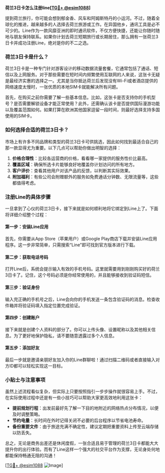 **荷兰3日卡怎么注册line[[TG💪+ @esim1088](https://t.me/s/esim1088)]**

提到荷兰旅行，你可能会想到郁金香、风车和阿姆斯特丹的小运河。不过，随着全球化的推进，越来越多的人选择去荷兰旅游或工作。在异国他乡，通讯工具是必不可少的。Line作为一款风靡亚洲的即时通讯软件，不仅方便快捷，还能让你随时随地与朋友保持联系。如果你计划去荷兰短期旅行或长期居住，那么拥有一张荷兰3日卡并成功注册Line，绝对是你的不二之选。

### 荷兰3日卡是什么？

荷兰3日卡是一种专门针对游客设计的移动数据流量套餐，它通常包括了通话、短信以及上网服务。对于那些需要在短时间内频繁使用互联网的人来说，这张卡无疑是最经济实惠的选择之一。尤其是当你抵达荷兰后发现没有Wi-Fi或者酒店提供的网络速度太慢时，一张优质的本地SIM卡就能解决所有问题。

首先，在购买之前你需要了解一些基本信息。比如，这张卡是否支持你的手机型号？是否需要解锁设备才能正常使用？此外，还需确认该卡是否提供国际漫游功能以及覆盖范围如何。如果打算在欧洲其他国家逗留一段时间，则最好选择支持多国使用的SIM卡。

### 如何选择合适的荷兰3日卡？

市场上有许多不同品牌和类型的荷兰3日卡可供挑选，因此如何找到最适合自己的那一款显得尤为重要。以下几点可以帮助你做出明智的选择：

1. **价格合理性**：比较各运营商的价格，看看哪一家提供的服务性价比最高。
2. **覆盖区域**：确保所选卡片能够良好地覆盖你计划访问的所有地方。
3. **客户评价**：查看其他用户对该产品的反馈，以判断其实际效果。
4. **附加福利**：有些公司会附赠额外的服务如免费通话分钟数、无限流量等，这些都值得考虑。

### 注册Line的具体步骤

一旦拿到了心仪的荷兰3日卡，接下来就是如何顺利地将它绑定到Line上了。下面将详细介绍整个过程：

#### 第一步：安装Line应用
首先，你需要从App Store（苹果用户）或Google Play商店下载并安装Line应用程序。这一步非常简单，只需搜索“Line”即可找到官方版本进行下载。

#### 第二步：获取电话号码
打开Line后，系统会提示输入有效的手机号码。这里就需要用到刚刚购买好的荷兰3日卡了。记住，这个号码必须是你经常使用的，并且能够接收到验证码短信。

#### 第三步：验证身份
输入完正确的手机号之后，Line会向你的手机发送一条包含验证码的消息。检查收件箱并将验证码填入指定位置完成验证。

#### 第四步：创建账户
接下来就是创建个人资料的部分了。你可以上传头像、设置昵称以及其他相关信息。为了更好地保护隐私，请不要随意透露过多个人信息。

#### 第五步：添加好友
最后一步就是邀请亲朋好友加入你的Line群聊啦！通过扫描二维码或者直接输入对方ID都可以轻松实现这一目标。

### 小贴士与注意事项

虽然上述流程看似复杂，但实际上只要按照指引一步步操作就很容易上手。不过，在实际使用过程中还是有一些小技巧可以帮助大家更高效地利用这张卡：

- **提前规划行程**：出发前最好先了解一下目的地附近的网络热点分布情况，以便及时调整策略。
- **节约电量**：长时间在外时记得关闭不必要的后台程序以节省电池寿命。
- **备份重要文件**：由于旅途充满不确定性，建议定期把重要资料上传至云端存储以防丢失。

总之，无论是商务出差还是休闲度假，一张合适且易于管理的荷兰3日卡都能大大提升你的出行体验。而有了Line这样一个强大的社交平台作为支撑，无论身处何地都能保持畅通无阻的沟通！

[[TG💪+ @esim1088](https://t.me/s/esim1088) ![Image](https://i.postimg.cc/4NQfJmqS/Snipaste-2025-05-13-00-14-12.png)]